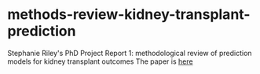 # methods-review-kidney-transplant-prediction
Stephanie Riley's PhD Project
Report 1: methodological review of prediction models for kidney transplant outcomes
The paper is [here](https://www.frontierspartnerships.org/articles/10.3389/ti.2022.10397/full)
